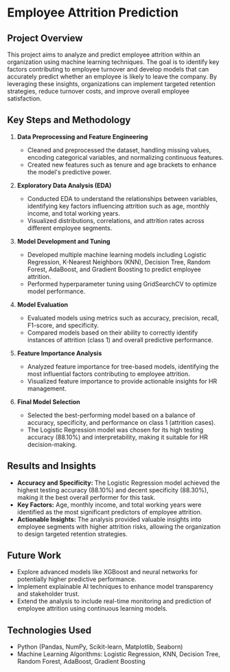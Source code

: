 # Employee Attrition Prediction

## Project Overview

This project aims to analyze and predict employee attrition within an organization using machine learning techniques. The goal is to identify key factors contributing to employee turnover and develop models that can accurately predict whether an employee is likely to leave the company. By leveraging these insights, organizations can implement targeted retention strategies, reduce turnover costs, and improve overall employee satisfaction.

## Key Steps and Methodology

1. **Data Preprocessing and Feature Engineering**
   - Cleaned and preprocessed the dataset, handling missing values, encoding categorical variables, and normalizing continuous features.
   - Created new features such as tenure and age brackets to enhance the model's predictive power.

2. **Exploratory Data Analysis (EDA)**
   - Conducted EDA to understand the relationships between variables, identifying key factors influencing attrition such as age, monthly income, and total working years.
   - Visualized distributions, correlations, and attrition rates across different employee segments.

3. **Model Development and Tuning**
   - Developed multiple machine learning models including Logistic Regression, K-Nearest Neighbors (KNN), Decision Tree, Random Forest, AdaBoost, and Gradient Boosting to predict employee attrition.
   - Performed hyperparameter tuning using GridSearchCV to optimize model performance.

4. **Model Evaluation**
   - Evaluated models using metrics such as accuracy, precision, recall, F1-score, and specificity.
   - Compared models based on their ability to correctly identify instances of attrition (class 1) and overall predictive performance.

5. **Feature Importance Analysis**
   - Analyzed feature importance for tree-based models, identifying the most influential factors contributing to employee attrition.
   - Visualized feature importance to provide actionable insights for HR management.

6. **Final Model Selection**
   - Selected the best-performing model based on a balance of accuracy, specificity, and performance on class 1 (attrition cases).
   - The Logistic Regression model was chosen for its high testing accuracy (88.10%) and interpretability, making it suitable for HR decision-making.

## Results and Insights

- **Accuracy and Specificity:** The Logistic Regression model achieved the highest testing accuracy (88.10%) and decent specificity (88.30%), making it the best overall performer for this task.
- **Key Factors:** Age, monthly income, and total working years were identified as the most significant predictors of employee attrition.
- **Actionable Insights:** The analysis provided valuable insights into employee segments with higher attrition risks, allowing the organization to design targeted retention strategies.

## Future Work

- Explore advanced models like XGBoost and neural networks for potentially higher predictive performance.
- Implement explainable AI techniques to enhance model transparency and stakeholder trust.
- Extend the analysis to include real-time monitoring and prediction of employee attrition using continuous learning models.

## Technologies Used

- Python (Pandas, NumPy, Scikit-learn, Matplotlib, Seaborn)
- Machine Learning Algorithms: Logistic Regression, KNN, Decision Tree, Random Forest, AdaBoost, Gradient Boosting

